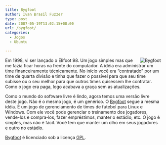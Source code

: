```yaml
---
title: Bygfoot
author: Ivan Brasil Fuzzer
type: post
date: 2007-05-19T13:02:15+00:00
url: /bygfoot/
categories:
  - Jogos
  - Ubuntu

---
```

<img src='http://www.fuzzer.com.br/ubuntero/wp-content/uploads/2007/05/bygfoot-logo.png' alt='Bygfoot' align="right" />Em 1998, vi ser lançado o Elifoot 98. Um jogo simples mas que me fazia ficar horas na frente do computador. A idéia era administrar um time financeiramente técnicamente. No início você era &#8220;contratado&#8221; por um time de quarta divisão e tinha que fazer o possível para que seu time subisse ou o seu melhor para que outros times quisessem lhe contratar. Como o jogo era paga, logo acabava a graça sem as atualizações.
  
Como o mundo do software livre é lindo, agora temos uma versão livre deste jogo. Não é o mesmo jogo, é um genérico. O [Bygfoot][1] segue a mesma idéia. É um jogo de gerenciamento de times de futebol para Linux e Windows. Com ele você pode gerenciar o treinamento dos jogadores, vende-los e compra-los, fazer empréstimos, manter o estádio, etc. O jogo é simples, mas não é fácil. Você tem que manter um olho em seus jogadores e outro no estádio.
  
[Bygfoot][1] é licenciado sob a licença [GPL][2].

 [1]: http://www.bygfoot.com/
 [2]: http://www.gnu.org/licenses/gpl.html